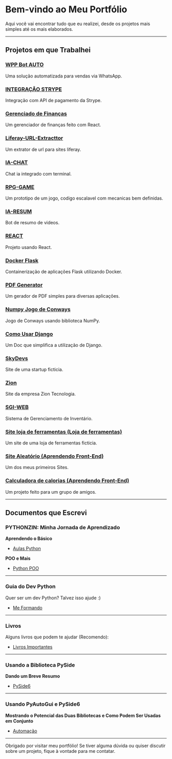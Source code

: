 # Bem-vindo ao Meu Portfólio

Aqui você vai encontrar tudo que eu realizei, desde os projetos mais simples até os mais elaborados.

---

## Projetos em que Trabalhei

### [WPP Bot AUTO](https://github.com/NicollasRezende/wpp-bot)
Uma solução automatizada para vendas via WhatsApp.

### [INTEGRAÇÂO STRYPE](https://github.com/NicollasRezende/integracao-strype)
Integração com API de pagamento da Strype.

### [Gerenciado de Finanças](https://github.com/NicollasRezende/gerenciador-financas)
Um gerenciador de finanças feito com React.

### [Liferay-URL-Extracttor](https://github.com/NicollasRezende/Liferay-URL-Extractor)
Um extrator de url para sites liferay.

### [IA-CHAT](https://github.com/NicollasRezende/IA-CHAT)
Chat ia integrado com terminal.

### [RPG-GAME](https://github.com/NicollasRezende/rpg_game)
Um prototipo de um jogo, codigo escalavel com mecanicas bem definidas.

### [IA-RESUM](https://github.com/NicollasRezende/AI-VIDEO-RESUM)
Bot de resumo de videos.

### [REACT](https://github.com/NicollasRezende/REACT)
Projeto usando React.

### [Docker Flask](https://github.com/NicollasRezende/REACT)
Containerização de aplicações Flask utilizando Docker.

### [PDF Generator](https://github.com/NicollasRezende/PDF-generator)
Um gerador de PDF simples para diversas aplicações.

### [Numpy Jogo de Conways](https://github.com/NicollasRezende/numpy-jogo-de-conways)
Jogo de Conways usando biblioteca NumPy.

### [Como Usar Django](https://github.com/NicollasRezende/DJANGO-COMO-USAR)
Um Doc que simplifica a utilização de Django.

### [SkyDevs](https://github.com/NicollasRezende/SkyDevs)
Site de uma startup ficticia.

### [Zion](https://github.com/NicollasRezende/ziontecnologia)
Site da empresa Zion Tecnologia.

### [SGI-WEB](https://github.com/NicollasRezende/SGI-WEB)
Sistema de Gerenciamento de Inventário.

### [Site loja de ferramentas (Loja de ferramentas)](https://github.com/NicollasRezende/loja-ferramentas)
Um site de uma loja de ferramentas ficticia.

### [Site Aleatório (Aprendendo Front-End)](https://github.com/NicollasRezende/toolshare)
Um dos meus primeiros Sites.

### [Calculadora de calorias (Aprendendo Front-End)](https://github.com/NicollasRezende/calcular-calorias)
Um projeto feito para um grupo de amigos.


---

## Documentos que Escrevi

### PYTHONZIN: Minha Jornada de Aprendizado
**Aprendendo o Básico**
- [Aulas Python](https://github.com/NicollasRezende/aulas_python)

**POO e Mais**
- [Python POO](https://github.com/NicollasRezende/python_poo)

---

### Guia do Dev Python
Quer ser um dev Python? Talvez isso ajude :)
- [Me Formando](https://github.com/NicollasRezende/me_formando)

---

### Livros
Alguns livros que podem te ajudar (Recomendo):
- [Livros Importantes](https://github.com/NicollasRezende/livros_importantes)

---

### Usando a Biblioteca PySide
**Dando um Breve Resumo**
- [PySide6](https://github.com/NicollasRezende/Pyside6)

---

### Usando PyAutoGui e PySide6
**Mostrando o Potencial das Duas Bibliotecas e Como Podem Ser Usadas em Conjunto**
- [Automação](https://github.com/NicollasRezende/automacao)

---

Obrigado por visitar meu portfólio! Se tiver alguma dúvida ou quiser discutir sobre um projeto, fique à vontade para me contatar.
